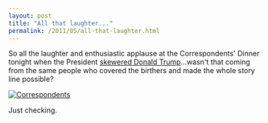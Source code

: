 ```yaml
---
layout: post
title: "All that laughter..."
permalink: /2011/05/all-that-laughter.html
---
```


<p>So all the laughter and enthusiastic applause at the Correspondents&#39; Dinner tonight when the President <a href="http://www.youtube.com/watch?v=n9mzJhvC-8E&amp;feature=player_detailpage#t=564s">skewered Donald Trump</a>...wasn&#39;t that coming from the same people who covered the birthers and made the whole story line possible?</p>
<p><a href="http://www.youtube.com/watch?v=n9mzJhvC-8E&amp;feature=player_detailpage#t=564s" style="display: inline;"><img alt="Correspondents" border="0" class="asset  asset-image at-xid-6a00d8341c4f5f53ef0154320d4642970c image-full" src="https://sippey.typepad.com/.a/6a00d8341c4f5f53ef0154320d4642970c-800wi" title="Correspondents" /></a></p>
<p>Just checking.</p>


